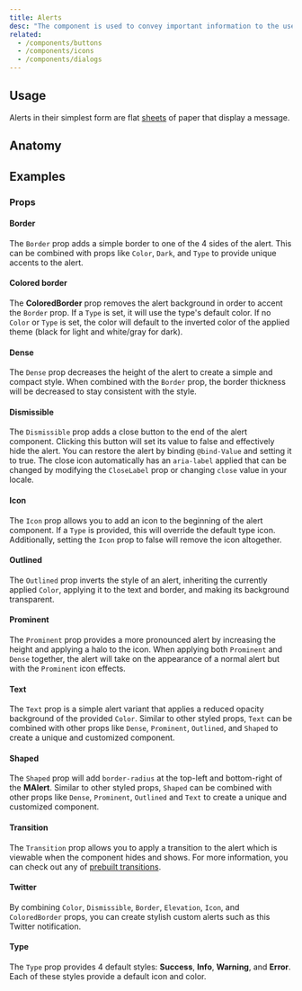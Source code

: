 ```yaml
---
title: Alerts
desc: "The component is used to convey important information to the user through the use contextual types icons and color.These default types come in in 4 variations: **Success**, **Info**, **Warning**, and **Error**. Default icons are assigned which help represent different actions each type portrays. Many parts of an alert such as `Border`, `Icon`, and `Color` can also be customized to fit almost any situation."
related:
  - /components/buttons
  - /components/icons
  - /components/dialogs
---
```


## Usage

Alerts in their simplest form are flat [sheets](/components/sheets) of paper that display a message.

<alerts-usage></alerts-usage>

## Anatomy

## Examples

### Props

#### Border

The `Border` prop adds a simple border to one of the 4 sides of the alert. This can be combined with props like `Color`, `Dark`, and `Type` to provide unique accents to the alert.

<masa-example file="Examples.components.alerts.Border"></masa-example>

#### Colored border

The **ColoredBorder** prop removes the alert background in order to accent the `Border` prop. If a `Type` is set, it will use the type's default color. If no `Color` or `Type` is set, the color will default to the inverted color of the applied theme (black for light and white/gray for dark).

<masa-example file="Examples.components.alerts.ColoredBorder"></masa-example>

#### Dense

The `Dense` prop decreases the height of the alert to create a simple and compact style. When combined with the `Border` prop, the border thickness will be decreased to stay consistent with the style.

<masa-example file="Examples.components.alerts.Dense"></masa-example>

#### Dismissible

The `Dismissible` prop adds a close button to the end of the alert component. Clicking this button will set its value to false and effectively hide the alert. You can restore the alert by binding  `@bind-Value` and setting it to true. The close icon automatically has an `aria-label` applied that can be changed by modifying the `CloseLabel` prop or changing `close` value in your locale.

<masa-example file="Examples.components.alerts.Dismissible"></masa-example>

#### Icon

The `Icon` prop allows you to add an icon to the beginning of the alert component. If a `Type` is provided, this will override the default type icon. Additionally, setting the `Icon` prop to false will remove the icon altogether.

<masa-example file="Examples.components.alerts.Icon"></masa-example>

#### Outlined

The `Outlined` prop inverts the style of an alert, inheriting the currently applied `Color`, applying it to the text and border, and making its background transparent.

<masa-example file="Examples.components.alerts.Outlined"></masa-example>

#### Prominent

The `Prominent` prop provides a more pronounced alert by increasing the height and applying a halo to the icon. When applying both `Prominent` and `Dense` together, the alert will take on the appearance of a normal alert but with the `Prominent` icon effects.

<masa-example file="Examples.components.alerts.Prominent"></masa-example>

#### Text

The `Text` prop is a simple alert variant that applies a reduced opacity background of the provided `Color`. Similar to other styled props, `Text` can be combined with other props like `Dense`, `Prominent`, `Outlined`, and `Shaped` to create a unique and customized component.

<masa-example file="Examples.components.alerts.Text"></masa-example>

#### Shaped

The `Shaped` prop will add `border-radius` at the top-left and bottom-right of the **MAlert**. Similar to other styled props, `Shaped` can be combined with other props like `Dense`, `Prominent`, `Outlined` and `Text` to create a unique and customized component.

<masa-example file="Examples.components.alerts.Shaped"></masa-example>

#### Transition

The `Transition` prop allows you to apply a transition to the alert which is viewable when the component hides and shows. For more information, you can check out any of [prebuilt transitions](/styles-and-animations/transitions).

<masa-example file="Examples.components.alerts.Transition"></masa-example>

#### Twitter

By combining `Color`, `Dismissible`, `Border`, `Elevation`, `Icon`, and `ColoredBorder` props, you can create stylish custom alerts such as this Twitter notification.

<masa-example file="Examples.components.alerts.Twitter"></masa-example>

#### Type

The `Type` prop provides 4 default styles: **Success**, **Info**, **Warning**, and **Error**. Each of these styles provide a default icon and color.

<masa-example file="Examples.components.alerts.Type"></masa-example>
